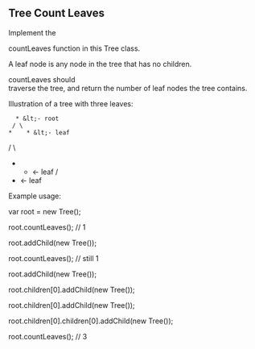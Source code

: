## Tree Count Leaves

Implement the 

countLeaves function in this Tree class.

A leaf node is any node in the tree that has no children. 

countLeaves should  
traverse the tree, and return the number of leaf nodes the tree contains.

Illustration of a tree with three leaves:

      * &lt;- root
     / \
    *    * &lt;- leaf
   / \
  *   * &lt;- leaf
 /
* &lt;- leaf

Example usage:  

var root = new Tree();  

root.countLeaves(); // 1  

root.addChild(new Tree());  

root.countLeaves(); // still 1  

root.addChild(new Tree());  

root.children[0].addChild(new Tree());  

root.children[0].addChild(new Tree());  

root.children[0].children[0].addChild(new Tree());  

root.countLeaves(); // 3
